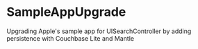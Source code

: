 # SampleAppUpgrade
Upgrading Apple's sample app for UISearchController by adding persistence with Couchbase Lite and Mantle
